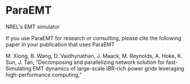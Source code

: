 # ParaEMT
NREL's EMT simulator

If you use ParaEMT for research or consulting, please cite the following paper in your publication that uses ParaEMT

M. Xiong, B. Wang, D. Vaidhynathan, J. Maack, M. Reynolds, A. Hoke, K. Sun, J. Tan, “Decomposing and parallelizing network solution for fast-Simulating EMT dynamics of large-scale IBR-rich power grids leveraging high-performance computing,” 

